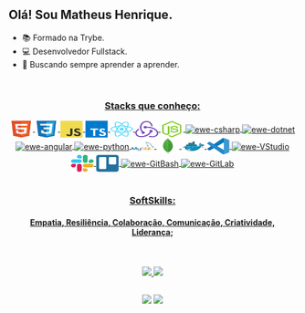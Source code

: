## Olá! Sou Matheus Henrique.
- 📚 Formado na Trybe.
- 💻 Desenvolvedor Fullstack.
- 🔭 Buscando sempre aprender a aprender.

<div>
  <link rel="stylesheet" href="https://cdn.jsdelivr.net/gh/devicons/devicon@v2.13.0/devicon.min.css">
  <a href="https://github.com/matheushtc">
</div>

<div style="display: inline_block" align="center"><br>
  <h3>Stacks que conheço:</h3>
  <img align="center" alt="ewe-HTML" height="30" width="40" src="https://raw.githubusercontent.com/devicons/devicon/master/icons/html5/html5-original.svg">
  <img align="center" alt="ewe-CSS" height="30" width="40" src="https://raw.githubusercontent.com/devicons/devicon/master/icons/css3/css3-original.svg">
  <img align="center" alt="ewe-Js" height="30" width="40" src="https://raw.githubusercontent.com/devicons/devicon/master/icons/javascript/javascript-original.svg">
  <img align="center" alt="ewe-Ts" height="30" width="40" src="https://raw.githubusercontent.com/devicons/devicon/master/icons/typescript/typescript-original.svg">
  <img align="center" alt="ewe-react" height="30" width="40" src="https://raw.githubusercontent.com/devicons/devicon/master/icons/react/react-original.svg">
  <img align="center" alt="ewe-redux" width="40" height="30" src="https://raw.githubusercontent.com/devicons/devicon/master/icons/redux/redux-original.svg"/>
  <img align="center" alt="ewe-node" width="40" height="30" src="https://raw.githubusercontent.com/devicons/devicon/master/icons/nodejs/nodejs-original.svg"/>
  <img align="center" alt="ewe-csharp" width="40" height="30" src="https://cdn.worldvectorlogo.com/logos/c--4.svg"/>
  <img align="center" alt="ewe-dotnet" width="40" height="30" src="https://cdn.worldvectorlogo.com/logos/netframework-1.svg"/>
  <img align="center" alt="ewe-angular" width="40" height="30" src="https://cdn.worldvectorlogo.com/logos/angular-icon.svg"/>
  <img align="center" alt="ewe-python" width="40" height="30" src="https://cdn.worldvectorlogo.com/logos/python-5.svg"/>
  <img align="center" alt="ewe-mysql" width="40" height="30" src="https://raw.githubusercontent.com/devicons/devicon/master/icons/mysql/mysql-original-wordmark.svg"/>
  <img align="center" alt="ewe-mongodb" width="40" height="30" src="https://raw.githubusercontent.com/devicons/devicon/master/icons/mongodb/mongodb-original.svg"/>
  <img align="center" alt="ewe-docker" width="40" height="30" src="https://raw.githubusercontent.com/devicons/devicon/master/icons/docker/docker-original.svg"/>
  <img align="center" alt="ewe-VScode" height="30" width="40" src="https://raw.githubusercontent.com/devicons/devicon/master/icons/vscode/vscode-original.svg">
  <img align="center" alt="ewe-VStudio" height="30" width="40" src="https://cdn.worldvectorlogo.com/logos/visual-studio-2013.svg">
  <img align="center" alt="ewe-Slack" height="30" width="40" src="https://raw.githubusercontent.com/devicons/devicon/master/icons/slack/slack-original.svg">
  <img align="center" alt="ewe-Trello" height="30" width="40" src="https://raw.githubusercontent.com/devicons/devicon/master/icons/trello/trello-plain.svg">
  <img align="center" alt="ewe-GitBash" height="30" width="40" src="https://cdn.worldvectorlogo.com/logos/git-bash.svg">
  <img align="center" alt="ewe-GitLab" height="30" width="40" src="https://cdn.worldvectorlogo.com/logos/gitlab-3.svg">
</div>
<div style="display: inline_block" align="center"><br>
  <h3>SoftSkills:</h3>
  <h4>Empatia, Resiliência, Colaboração, Comunicação, Criatividade, Liderança;</h4>
</div>
  <br><br>
<div align="center">
  <img height="150em" src="https://github-readme-stats.vercel.app/api?username=matheushtc&show_icons=true&theme=tokyonight" />
  <img height="150em" src="https://github-readme-stats.vercel.app/api/top-langs/?username=matheushtc&layout=compact&theme=tokyonight" />
</div>

##

<div align="center"> 
  <a href = "mailto:matheushtc75@gmail.com"><img src="https://img.shields.io/badge/-Gmail-%23333?style=for-the-badge&logo=gmail&logoColor=white" target="_blank"></a>
  <a href="https://www.linkedin.com/in/matheushtc" target="_blank"><img src="https://img.shields.io/badge/-LinkedIn-%230077B5?style=for-the-badge&logo=linkedin&logoColor=white" target="_blank"></a> 
</div>
<br><br>
